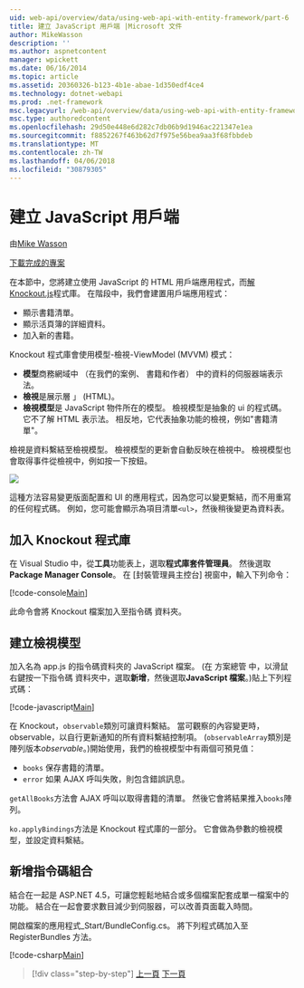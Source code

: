 ```yaml
---
uid: web-api/overview/data/using-web-api-with-entity-framework/part-6
title: 建立 JavaScript 用戶端 |Microsoft 文件
author: MikeWasson
description: ''
ms.author: aspnetcontent
manager: wpickett
ms.date: 06/16/2014
ms.topic: article
ms.assetid: 20360326-b123-4b1e-abae-1d350edf4ce4
ms.technology: dotnet-webapi
ms.prod: .net-framework
msc.legacyurl: /web-api/overview/data/using-web-api-with-entity-framework/part-6
msc.type: authoredcontent
ms.openlocfilehash: 29d50e448e6d282c7db06b9d1946ac221347e1ea
ms.sourcegitcommit: f8852267f463b62d7f975e56bea9aa3f68fbbdeb
ms.translationtype: MT
ms.contentlocale: zh-TW
ms.lasthandoff: 04/06/2018
ms.locfileid: "30879305"
---
```

<a name="create-the-javascript-client"></a>建立 JavaScript 用戶端
====================
由[Mike Wasson](https://github.com/MikeWasson)

[下載完成的專案](https://github.com/MikeWasson/BookService)

在本節中，您將建立使用 JavaScript 的 HTML 用戶端應用程式，而[解 Knockout.js](http://knockoutjs.com/)程式庫。 在階段中，我們會建置用戶端應用程式：

- 顯示書籍清單。
- 顯示活頁簿的詳細資料。
- 加入新的書籍。

Knockout 程式庫會使用模型-檢視-ViewModel (MVVM) 模式：

- **模型**商務網域中 （在我們的案例、 書籍和作者） 中的資料的伺服器端表示法。
- **檢視**是展示層 」 (HTML)。
- **檢視模型**是 JavaScript 物件所在的模型。 檢視模型是抽象的 ui 的程式碼。 它不了解 HTML 表示法。 相反地，它代表抽象功能的檢視，例如&quot;書籍清單&quot;。

檢視是資料繫結至檢視模型。 檢視模型的更新會自動反映在檢視中。 檢視模型也會取得事件從檢視中，例如按一下按鈕。

![](part-6/_static/image1.png)

這種方法容易變更版面配置和 UI 的應用程式，因為您可以變更繫結，而不用重寫的任何程式碼。 例如，您可能會顯示為項目清單`<ul>`，然後稍後變更為資料表。

## <a name="add-the-knockout-library"></a>加入 Knockout 程式庫

在 Visual Studio 中，從**工具**功能表上，選取**程式庫套件管理員**。 然後選取**Package Manager Console**。 在 [封裝管理員主控台] 視窗中，輸入下列命令：

[!code-console[Main](part-6/samples/sample1.cmd)]

此命令會將 Knockout 檔案加入至指令碼 資料夾。

## <a name="create-the-view-model"></a>建立檢視模型

加入名為 app.js 的指令碼資料夾的 JavaScript 檔案。 (在 方案總管 中，以滑鼠右鍵按一下指令碼 資料夾中，選取**新增**，然後選取**JavaScript 檔案**。)貼上下列程式碼：

[!code-javascript[Main](part-6/samples/sample2.js)]

在 Knockout，`observable`類別可讓資料繫結。 當可觀察的內容變更時，observable，以自行更新通知的所有資料繫結控制項。 (`observableArray`類別是陣列版本*observable*。)開始使用，我們的檢視模型中有兩個可預見值：

- `books` 保存書籍的清單。
- `error` 如果 AJAX 呼叫失敗，則包含錯誤訊息。

`getAllBooks`方法會 AJAX 呼叫以取得書籍的清單。 然後它會將結果推入`books`陣列。

`ko.applyBindings`方法是 Knockout 程式庫的一部分。 它會做為參數的檢視模型，並設定資料繫結。

## <a name="add-a-script-bundle"></a>新增指令碼組合

結合在一起是 ASP.NET 4.5，可讓您輕鬆地結合或多個檔案配套成單一檔案中的功能。 結合在一起會要求數目減少到伺服器，可以改善頁面載入時間。

開啟檔案的應用程式\_Start/BundleConfig.cs。 將下列程式碼加入至 RegisterBundles 方法。

[!code-csharp[Main](part-6/samples/sample3.cs)]

> [!div class="step-by-step"]
> [上一頁](part-5.md)
> [下一頁](part-7.md)
